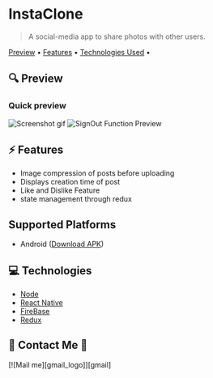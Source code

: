 # InstaClone

> A social-media app to share photos with other users.

<a href="#preview">Preview</a> •
<a href="#features">Features</a> •
<a href="#technologies">Technologies Used</a> •

## 🔍 Preview

### Quick preview

![Screenshot gif](https://github.com/scyther/instaClone/blob/main/preview/InstaClone-preview.gif)
![SignOut Function Preview](https://github.com/scyther/instaClone/blob/main/preview/signOut-InstaClone.gif)

## ⚡ Features

- Image compression of posts before uploading
- Displays creation time of post
- Like and Dislike Feature
- state management through redux

## Supported Platforms

- Android ([Download APK](https://github.com/scyther/instaClone/blob/main/preview/app-arm64-v8a-release.apk))

## 💻 Technologies

- [Node](https://nodejs.org/en/)
- [React Native](https://reactnative.dev/)
- [FireBase](https://firebase.google.com/)
- [Redux](https://redux.js.org/)

## 👋 Contact Me 👋

[![Mail me][gmail_logo]][gmail]
